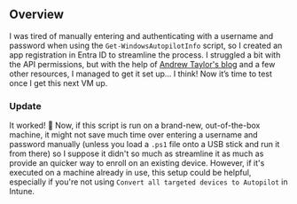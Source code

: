 ## Overview

I was tired of manually entering and authenticating with a username and password when using the `Get-WindowsAutopilotInfo` script, so I created an app registration in Entra ID to streamline the process. I struggled a bit with the API permissions, but with the help of [Andrew Taylor's blog](https://andrewstaylor.com/2023/06/13/authenticating-to-new-get-windowsautopilotinfo/) and a few other resources, I managed to get it set up... I think! Now it’s time to test once I get this next VM up.

### Update

It worked! 🎉 Now, if this script is run on a brand-new, out-of-the-box machine, it might not save much time over entering a username and password manually (unless you load a `.ps1` file onto a USB stick and run it from there) so I suppose it didn't so much as streamline it as much as provide an quicker way to enroll on an existing device. However, if it's executed on a machine already in use, this setup could be helpful, especially if you're not using `Convert all targeted devices to Autopilot` in Intune.